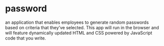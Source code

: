 # password
an application that enables employees to generate random passwords based on criteria that they’ve selected. This app will run in the browser and will feature dynamically updated HTML and CSS powered by JavaScript code that you write.
